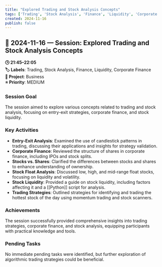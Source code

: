 ```yaml
---
title: "Explored Trading and Stock Analysis Concepts"
tags: ['Trading', 'Stock Analysis', 'Finance', 'Liquidity', 'Corporate Finance']
created: 2024-11-16
publish: false
---
```


## 📅 2024-11-16 — Session: Explored Trading and Stock Analysis Concepts

**🕒 21:45–22:05**  
**🏷️ Labels**: Trading, Stock Analysis, Finance, Liquidity, Corporate Finance  
**📂 Project**: Business  
**⭐ Priority**: MEDIUM  


### Session Goal
The session aimed to explore various concepts related to trading and stock analysis, focusing on entry-exit strategies, corporate finance, and stock liquidity.

### Key Activities
- **Entry-Exit Analysis**: Examined the use of candlestick patterns in trading, discussing their applications and insights for strategy validation.
- **Corporate Finance**: Reviewed the structure of shares in corporate finance, including IPOs and stock splits.
- **Stocks vs. Shares**: Clarified the differences between stocks and shares to enhance understanding of ownership.
- **Stock Float Analysis**: Discussed low, high, and mid-range float stocks, focusing on liquidity and volatility.
- **Stock Liquidity**: Provided a guide on stock liquidity, including factors affecting it and a [[Python]] script for analysis.
- **Trading Strategies**: Outlined strategies for identifying and trading the hottest stock of the day using momentum trading and stock scanners.

### Achievements
The session successfully provided comprehensive insights into trading strategies, corporate finance, and stock analysis, equipping participants with practical knowledge and tools.

### Pending Tasks
No immediate pending tasks were identified, but further exploration of algorithmic trading strategies could be beneficial.
